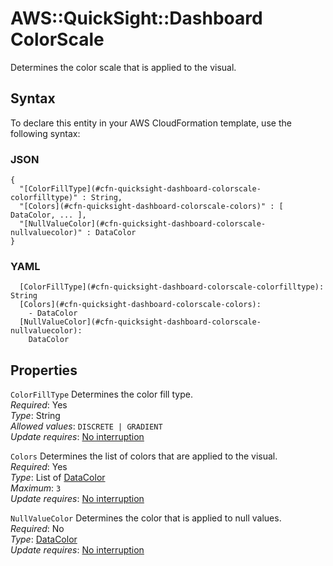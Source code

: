 # AWS::QuickSight::Dashboard ColorScale<a name="aws-properties-quicksight-dashboard-colorscale"></a>

Determines the color scale that is applied to the visual\.

## Syntax<a name="aws-properties-quicksight-dashboard-colorscale-syntax"></a>

To declare this entity in your AWS CloudFormation template, use the following syntax:

### JSON<a name="aws-properties-quicksight-dashboard-colorscale-syntax.json"></a>

```
{
  "[ColorFillType](#cfn-quicksight-dashboard-colorscale-colorfilltype)" : String,
  "[Colors](#cfn-quicksight-dashboard-colorscale-colors)" : [ DataColor, ... ],
  "[NullValueColor](#cfn-quicksight-dashboard-colorscale-nullvaluecolor)" : DataColor
}
```

### YAML<a name="aws-properties-quicksight-dashboard-colorscale-syntax.yaml"></a>

```
  [ColorFillType](#cfn-quicksight-dashboard-colorscale-colorfilltype): String
  [Colors](#cfn-quicksight-dashboard-colorscale-colors): 
    - DataColor
  [NullValueColor](#cfn-quicksight-dashboard-colorscale-nullvaluecolor): 
    DataColor
```

## Properties<a name="aws-properties-quicksight-dashboard-colorscale-properties"></a>

`ColorFillType`  <a name="cfn-quicksight-dashboard-colorscale-colorfilltype"></a>
Determines the color fill type\.  
*Required*: Yes  
*Type*: String  
*Allowed values*: `DISCRETE | GRADIENT`  
*Update requires*: [No interruption](https://docs.aws.amazon.com/AWSCloudFormation/latest/UserGuide/using-cfn-updating-stacks-update-behaviors.html#update-no-interrupt)

`Colors`  <a name="cfn-quicksight-dashboard-colorscale-colors"></a>
Determines the list of colors that are applied to the visual\.  
*Required*: Yes  
*Type*: List of [DataColor](aws-properties-quicksight-dashboard-datacolor.md)  
*Maximum*: `3`  
*Update requires*: [No interruption](https://docs.aws.amazon.com/AWSCloudFormation/latest/UserGuide/using-cfn-updating-stacks-update-behaviors.html#update-no-interrupt)

`NullValueColor`  <a name="cfn-quicksight-dashboard-colorscale-nullvaluecolor"></a>
Determines the color that is applied to null values\.  
*Required*: No  
*Type*: [DataColor](aws-properties-quicksight-dashboard-datacolor.md)  
*Update requires*: [No interruption](https://docs.aws.amazon.com/AWSCloudFormation/latest/UserGuide/using-cfn-updating-stacks-update-behaviors.html#update-no-interrupt)